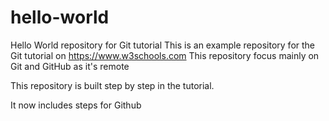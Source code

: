 # hello-world
Hello World repository for Git tutorial
This is an example repository for the Git tutorial on https://www.w3schools.com
This repository focus mainly on Git and GitHub as it's remote

This repository is built step by step in the tutorial.

It now includes steps for Github
